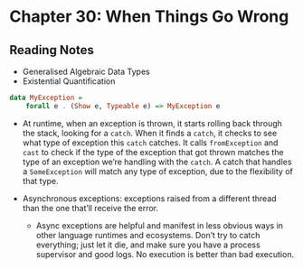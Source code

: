# Chapter 30: When Things Go Wrong

## Reading Notes

- Generalised Algebraic Data Types
- Existential Quantification 

```hs
data MyException =
    forall e . (Show e, Typeable e) => MyException e
```

- At runtime, when an exception is thrown, it starts rolling back through the stack, looking for a `catch`. When it finds a `catch`, it checks to see what type of exception this `catch` catches. It calls `fromException` and `cast` to check if the type of the exception that got thrown matches the type of an exception we’re handling with the `catch`. A catch that handles a `SomeException` will match any type of exception, due to the flexibility of that type.

- Asynchronous exceptions: exceptions raised from a different thread than the one that’ll receive the error.
  - Async exceptions are helpful and manifest in less obvious ways in other language runtimes and ecosystems. Don’t try to catch everything; just let it die, and make sure you have a process supervisor and good logs. No execution is better than bad execution.